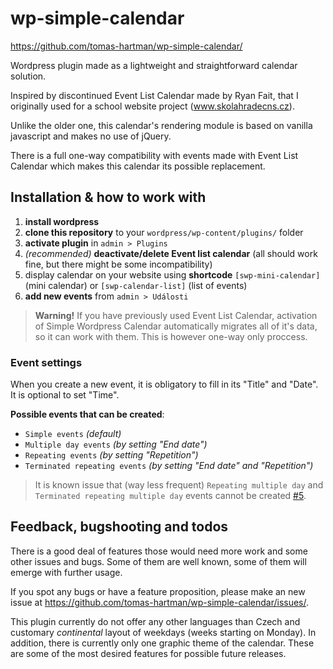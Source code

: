 # wp-simple-calendar

https://github.com/tomas-hartman/wp-simple-calendar/

Wordpress plugin made as a lightweight and straightforward calendar solution.

Inspired by discontinued Event List Calendar made by Ryan Fait, that I originally used for a school website project (www.skolahradecns.cz).

Unlike the older one, this calendar's rendering module is based on vanilla javascript and makes no use of jQuery.

There is a full one-way compatibility with events made with Event List Calendar which makes this calendar its possible replacement.

## Installation & how to work with

1. **install wordpress** 
1. **clone this repository** to your `wordpress/wp-content/plugins/` folder
2. **activate plugin** in `admin > Plugins`
3. *(recommended)* **deactivate/delete Event list calendar** (all should work fine, but there might be some incompatibility)
3. display calendar on your website using **shortcode** `[swp-mini-calendar]` (mini calendar) or `[swp-calendar-list]` (list of events)
4. **add new events** from `admin > Události`

> **Warning!** If you have previously used Event List Calendar, activation of Simple Wordpress Calendar automatically migrates all of it's data, so it can work with them. This is however one-way only proccess.

### Event settings
When you create a new event, it is obligatory to fill in its "Title" and "Date". It is optional to set "Time". 

**Possible events that can be created**:
- `Simple events` *(default)*
- `Multiple day events` *(by setting "End date")*
- `Repeating events` *(by setting "Repetition")*
- `Terminated repeating events` *(by setting "End date" and "Repetition")*

> It is known issue that (way less frequent) `Repeating multiple day` and `Terminated repeating multiple day` events cannot be created [#5](https://github.com/tomas-hartman/wp-simple-calendar/issues/5).

## Feedback, bugshooting and todos

There is a good deal of features those would need more work and some other issues and bugs. Some of them are well known, some of them will emerge with further usage. 

If you spot any bugs or have a feature proposition, please make an new issue at https://github.com/tomas-hartman/wp-simple-calendar/issues/.

This plugin currently do not offer any other languages than Czech and customary *continental* layout of weekdays (weeks starting on Monday). In addition, there is currently only one graphic theme of the calendar. These are some of the most desired features for possible future releases. 